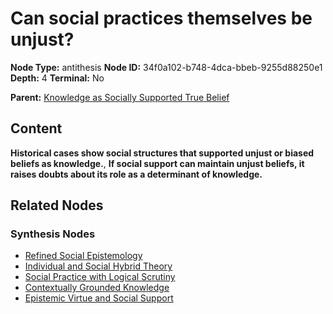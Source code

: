 # Can social practices themselves be unjust?

**Node Type:** antithesis
**Node ID:** 34f0a102-b748-4dca-bbeb-9255d88250e1
**Depth:** 4
**Terminal:** No

**Parent:** [Knowledge as Socially Supported True Belief](knowledge-as-socially-supported-true-belief-synthesis-5a5cec28-a787-4951-a4fd-a3a469b4ad91.md)

## Content

**Historical cases show social structures that supported unjust or biased beliefs as knowledge.**, **If social support can maintain unjust beliefs, it raises doubts about its role as a determinant of knowledge.**

## Related Nodes

### Synthesis Nodes

- [Refined Social Epistemology](refined-social-epistemology-synthesis-4502abce-a82f-4166-a5ce-5e82824950a0.md)
- [Individual and Social Hybrid Theory](individual-and-social-hybrid-theory-synthesis-78e28ad3-4da7-41cf-a72e-96cd7ec8d5f0.md)
- [Social Practice with Logical Scrutiny](social-practice-with-logical-scrutiny-synthesis-e1eb2039-19b2-4471-a890-2860e59af80e.md)
- [Contextually Grounded Knowledge](contextually-grounded-knowledge-synthesis-c6d579a9-9cf0-4817-9f2e-bb15cfdcd619.md)
- [Epistemic Virtue and Social Support](epistemic-virtue-and-social-support-synthesis-f233fa76-da22-4d5c-8c90-9ae3caea7388.md)
